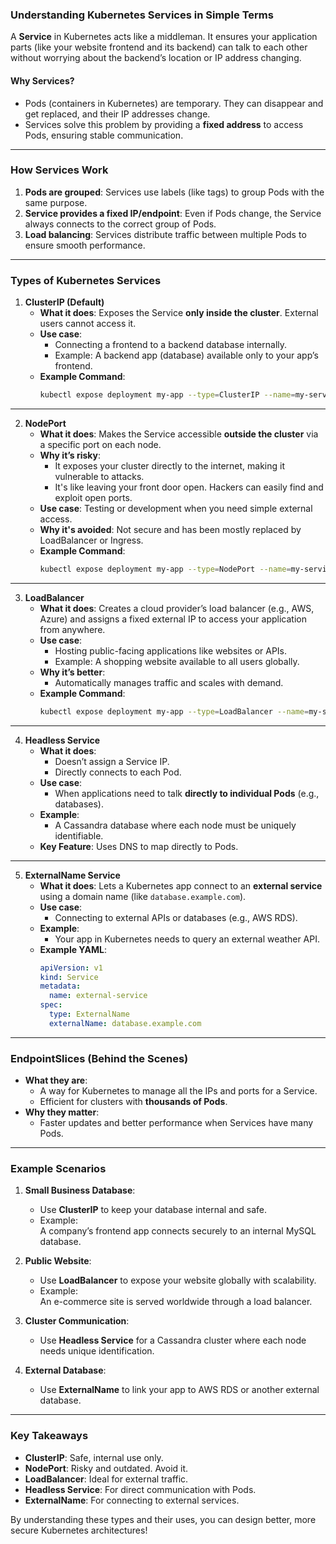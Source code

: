 ### **Understanding Kubernetes Services in Simple Terms**

A **Service** in Kubernetes acts like a middleman. It ensures your application parts (like your website frontend and its backend) can talk to each other without worrying about the backend’s location or IP address changing.

#### **Why Services?**
- Pods (containers in Kubernetes) are temporary. They can disappear and get replaced, and their IP addresses change.
- Services solve this problem by providing a **fixed address** to access Pods, ensuring stable communication.

---

### **How Services Work**
1. **Pods are grouped**: Services use labels (like tags) to group Pods with the same purpose.
2. **Service provides a fixed IP/endpoint**: Even if Pods change, the Service always connects to the correct group of Pods.
3. **Load balancing**: Services distribute traffic between multiple Pods to ensure smooth performance.

---

### **Types of Kubernetes Services**

1. **ClusterIP (Default)**  
   - **What it does**: Exposes the Service **only inside the cluster**. External users cannot access it.  
   - **Use case**:  
     - Connecting a frontend to a backend database internally.  
     - Example: A backend app (database) available only to your app’s frontend.  
   - **Example Command**:  
     ```bash
     kubectl expose deployment my-app --type=ClusterIP --name=my-service
     ```

---

2. **NodePort**  
   - **What it does**: Makes the Service accessible **outside the cluster** via a specific port on each node.  
   - **Why it’s risky**:  
     - It exposes your cluster directly to the internet, making it vulnerable to attacks.
     - It's like leaving your front door open. Hackers can easily find and exploit open ports.  
   - **Use case**: Testing or development when you need simple external access.  
   - **Why it's avoided**: Not secure and has been mostly replaced by LoadBalancer or Ingress.  
   - **Example Command**:  
     ```bash
     kubectl expose deployment my-app --type=NodePort --name=my-service
     ```

---

3. **LoadBalancer**  
   - **What it does**: Creates a cloud provider’s load balancer (e.g., AWS, Azure) and assigns a fixed external IP to access your application from anywhere.  
   - **Use case**:  
     - Hosting public-facing applications like websites or APIs.  
     - Example: A shopping website available to all users globally.  
   - **Why it’s better**:  
     - Automatically manages traffic and scales with demand.  
   - **Example Command**:  
     ```bash
     kubectl expose deployment my-app --type=LoadBalancer --name=my-service
     ```

---

4. **Headless Service**  
   - **What it does**:  
     - Doesn’t assign a Service IP.
     - Directly connects to each Pod.  
   - **Use case**:  
     - When applications need to talk **directly to individual Pods** (e.g., databases).  
   - **Example**:  
     - A Cassandra database where each node must be uniquely identifiable.  
   - **Key Feature**: Uses DNS to map directly to Pods.  

---

5. **ExternalName Service**  
   - **What it does**: Lets a Kubernetes app connect to an **external service** using a domain name (like `database.example.com`).  
   - **Use case**:  
     - Connecting to external APIs or databases (e.g., AWS RDS).  
   - **Example**:  
     - Your app in Kubernetes needs to query an external weather API.  
   - **Example YAML**:  
     ```yaml
     apiVersion: v1
     kind: Service
     metadata:
       name: external-service
     spec:
       type: ExternalName
       externalName: database.example.com
     ```

---

### **EndpointSlices (Behind the Scenes)**

- **What they are**:  
  - A way for Kubernetes to manage all the IPs and ports for a Service.
  - Efficient for clusters with **thousands of Pods**.  
- **Why they matter**:  
  - Faster updates and better performance when Services have many Pods.  

---

### **Example Scenarios**
1. **Small Business Database**:  
   - Use **ClusterIP** to keep your database internal and safe.  
   - Example:  
     A company’s frontend app connects securely to an internal MySQL database.  

2. **Public Website**:  
   - Use **LoadBalancer** to expose your website globally with scalability.  
   - Example:  
     An e-commerce site is served worldwide through a load balancer.  

3. **Cluster Communication**:  
   - Use **Headless Service** for a Cassandra cluster where each node needs unique identification.  

4. **External Database**:  
   - Use **ExternalName** to link your app to AWS RDS or another external database.  

---

### **Key Takeaways**
- **ClusterIP**: Safe, internal use only.  
- **NodePort**: Risky and outdated. Avoid it.  
- **LoadBalancer**: Ideal for external traffic.  
- **Headless Service**: For direct communication with Pods.  
- **ExternalName**: For connecting to external services.  

By understanding these types and their uses, you can design better, more secure Kubernetes architectures!
